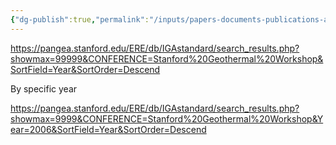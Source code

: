 ```yaml
---
{"dg-publish":true,"permalink":"/inputs/papers-documents-publications-articles/conferences/stanford-geothermal-workshop/stanford-geothermal-workshop-publications/"}
---
```



https://pangea.stanford.edu/ERE/db/IGAstandard/search_results.php?showmax=99999&CONFERENCE=Stanford%20Geothermal%20Workshop&SortField=Year&SortOrder=Descend

By specific year

https://pangea.stanford.edu/ERE/db/IGAstandard/search_results.php?showmax=9999&CONFERENCE=Stanford%20Geothermal%20Workshop&Year=2006&SortField=Year&SortOrder=Descend